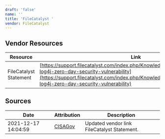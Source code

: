 ```yaml
---
draft: 'false'
name: ''
title: 'FileCatalyst '
vendor: FileCatalyst
---
```


## Vendor Resources
| Resource | Link |
| --- | --- |
| FileCatalyst Statement | [https://support.filecatalyst.com/index.php/Knowledgebase/Article/View/advisory-log4j-zero-day-security-vulnerability](https://support.filecatalyst.com/index.php/Knowledgebase/Article/View/advisory-log4j-zero-day-security-vulnerability) |



## Sources
| Date | Attribution | Description |
| --- | --- | --- |
| 2021-12-17 14:04:59 | [CISAGov](https://raw.githubusercontent.com/cisagov/log4j-affected-db/develop/README.md) | Updated vendor link FileCatalyst Statement.  |
